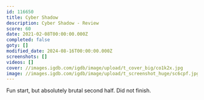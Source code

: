 ```yaml
---
id: 116650
title: Cyber Shadow
description: Cyber Shadow - Review
score: 60
date: 2021-02-08T00:00:00.000Z
completed: false
goty: []
modified_date: 2024-08-16T00:00:00.000Z
screenshots: []
videos: []
cover: //images.igdb.com/igdb/image/upload/t_cover_big/co1k2x.jpg
image: //images.igdb.com/igdb/image/upload/t_screenshot_huge/sc6cpf.jpg
---
```

Fun start, but absolutely brutal second half. Did not finish.